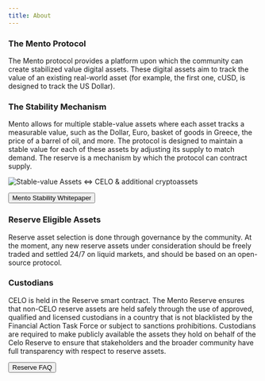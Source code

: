 ```yaml
---
title: About
---
```


### The Mento Protocol

The Mento protocol provides a platform upon which the community can create stabilized value digital assets. These digital assets aim to track the value of an existing real-world asset (for example, the first one, cUSD, is designed to track the US Dollar).

### The Stability Mechanism

Mento allows for multiple stable-value assets where each asset tracks a measurable value, such as the Dollar, Euro, basket of goods in Greece, the price of a barrel of oil, and more. The protocol is designed to maintain a stable value for each of these assets by adjusting its supply to match demand. The reserve is a mechanism by which the protocol can contract supply.

![Stable-value Assets <=> CELO & additional cryptoassets](/assets/stability-mech-illo.svg)

<button href="https://celo.org/papers/stability">Mento Stability Whitepaper</button>

### Reserve Eligible Assets

Reserve asset selection is done through governance by the community. At the moment, any new reserve assets under consideration should be freely traded and settled 24/7 on liquid markets, and should be based on an open-source protocol.

### Custodians

CELO is held in the Reserve smart contract. The Mento Reserve ensures that non-CELO reserve assets are held safely through the use of approved, qualified and licensed custodians in a country that is not blacklisted by the Financial Action Task Force or subject to sanctions prohibitions. Custodians are required to make publicly available the assets they hold on behalf of the Celo Reserve to ensure that stakeholders and the broader community have full transparency with respect to reserve assets.

<button href="https://medium.com/celoorg/the-celo-reserve-faqs-f3f7cbb1991f">
Reserve FAQ
</button>
